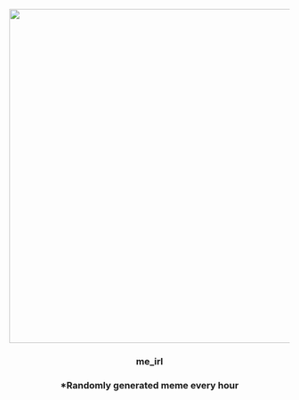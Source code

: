 <p align="center">
        <img src="https://i.redd.it/umzlhtwm8bm81.gif" width="600" height="600">
        </p>
        <h3 align="center">me_irl</h3>
        <h3 align="center">*Randomly generated meme every hour</h3>
    